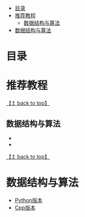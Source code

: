 <!--ts-->
* [目录](#目录)
* [推荐教程](#推荐教程)
   * [数据结构与算法](#数据结构与算法)
* [数据结构与算法](#数据结构与算法-1)

<!-- Added by: zwl, at: 2021年 8月28日 星期六 16时26分08秒 CST -->

<!--te-->
# 目录


# 推荐教程


[【↥ back to top】](#目录)
## 数据结构与算法

- 
- 


[【↥ back to top】](#目录)
# 数据结构与算法

- [Python版本](./DataStructure/Python.md) 
- [Cpp版本](./DataStructure/Cpp.md) 
